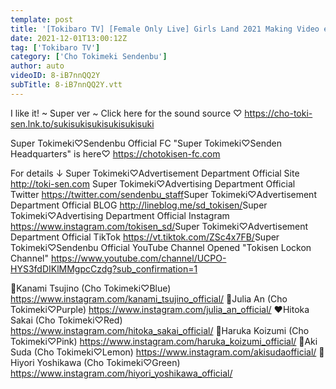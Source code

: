 ```yaml
---
template: post
title: '[Tokibaro TV] [Female Only Live] Girls Land 2021 Making Video epi.151'
date: 2021-12-01T13:00:12Z
tag: ['Tokibaro TV']
category: ['Cho Tokimeki Sendenbu']
author: auto 
videoID: 8-iB7nnQQ2Y
subTitle: 8-iB7nnQQ2Y.vtt
---
```

I like it! ~ Super ver ~ Click here for the sound source ♡
https://cho-toki-sen.lnk.to/sukisukisukisukisukisuki

Super Tokimeki♡Sendenbu Official FC "Super Tokimeki♡Senden Headquarters" is here♡
https://chotokisen-fc.com​

For details ↓
Super Tokimeki♡Advertisement Department Official Site
http://toki-sen.com​
Super Tokimeki♡Advertising Department Official Twitter
https://twitter.com/sendenbu_staff​
Super Tokimeki♡Advertisement Department Official BLOG
http://lineblog.me/sd_tokisen/​
Super Tokimeki♡Advertising Department Official Instagram
https://www.instagram.com/tokisen_sd/​
Super Tokimeki♡Advertisement Department Official TikTok
https://vt.tiktok.com/ZSc4x7FB/​
Super Tokimeki♡Sendenbu Official YouTube Channel Opened
"Tokisen Lockon Channel"
https://www.youtube.com/channel/UCPO-HYS3fdDIKlMMgpcCzdg?sub_confirmation=1

💙Kanami Tsujino (Cho Tokimeki♡Blue) https://www.instagram.com/kanami_tsujino_official/
💜Julia An (Cho Tokimeki♡Purple) https://www.instagram.com/julia_an_official/
❤️Hitoka Sakai (Cho Tokimeki♡Red) https://www.instagram.com/hitoka_sakai_official/
💖Haruka Koizumi (Cho Tokimeki♡Pink) https://www.instagram.com/haruka_koizumi_official/
💛Aki Suda (Cho Tokimeki♡Lemon) https://www.instagram.com/akisudaofficial/
💚Hiyori Yoshikawa (Cho Tokimeki♡Green) https://www.instagram.com/hiyori_yoshikawa_official/
